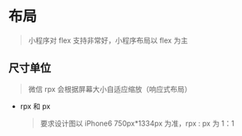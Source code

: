 # 布局

> 小程序对 flex 支持非常好，小程序布局以 flex 为主

## 尺寸单位

> 微信 rpx 会根据屏幕大小自适应缩放（响应式布局）

- rpx 和 px
  > 要求设计图以 iPhone6 750px\*1334px 为准，rpx : px 为 1：1
